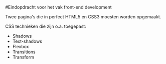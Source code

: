 #Eindopdracht voor het vak front-end development

Twee pagina's die in perfect HTML5 en CSS3 moesten worden opgemaakt.

CSS technieken die zijn o.a. toegepast:

* Shadows 
* Text-shadows
* Flexbox
* Transitions
* Transform